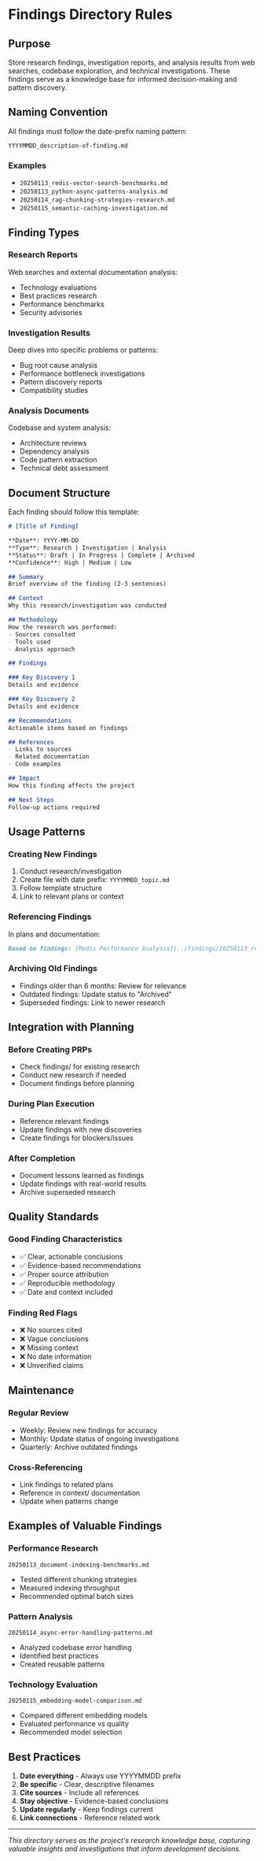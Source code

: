 # Findings Directory Rules

## Purpose

Store research findings, investigation reports, and analysis results from web searches, codebase exploration, and technical investigations. These findings serve as a knowledge base for informed decision-making and pattern discovery.

## Naming Convention

All findings must follow the date-prefix naming pattern:
```
YYYYMMDD_description-of-finding.md
```

### Examples
- `20250113_redis-vector-search-benchmarks.md`
- `20250113_python-async-patterns-analysis.md`
- `20250114_rag-chunking-strategies-research.md`
- `20250115_semantic-caching-investigation.md`

## Finding Types

### Research Reports
Web searches and external documentation analysis:
- Technology evaluations
- Best practices research
- Performance benchmarks
- Security advisories

### Investigation Results
Deep dives into specific problems or patterns:
- Bug root cause analysis
- Performance bottleneck investigations
- Pattern discovery reports
- Compatibility studies

### Analysis Documents
Codebase and system analysis:
- Architecture reviews
- Dependency analysis
- Code pattern extraction
- Technical debt assessment

## Document Structure

Each finding should follow this template:

```markdown
# [Title of Finding]

**Date**: YYYY-MM-DD
**Type**: Research | Investigation | Analysis
**Status**: Draft | In Progress | Complete | Archived
**Confidence**: High | Medium | Low

## Summary
Brief overview of the finding (2-3 sentences)

## Context
Why this research/investigation was conducted

## Methodology
How the research was performed:
- Sources consulted
- Tools used
- Analysis approach

## Findings

### Key Discovery 1
Details and evidence

### Key Discovery 2
Details and evidence

## Recommendations
Actionable items based on findings

## References
- Links to sources
- Related documentation
- Code examples

## Impact
How this finding affects the project

## Next Steps
Follow-up actions required
```

## Usage Patterns

### Creating New Findings
1. Conduct research/investigation
2. Create file with date prefix: `YYYYMMDD_topic.md`
3. Follow template structure
4. Link to relevant plans or context

### Referencing Findings
In plans and documentation:
```markdown
Based on findings: [Redis Performance Analysis](../findings/20250113_redis-performance.md)
```

### Archiving Old Findings
- Findings older than 6 months: Review for relevance
- Outdated findings: Update status to "Archived"
- Superseded findings: Link to newer research

## Integration with Planning

### Before Creating PRPs
- Check findings/ for existing research
- Conduct new research if needed
- Document findings before planning

### During Plan Execution
- Reference relevant findings
- Update findings with new discoveries
- Create findings for blockers/issues

### After Completion
- Document lessons learned as findings
- Update findings with real-world results
- Archive superseded research

## Quality Standards

### Good Finding Characteristics
- ✅ Clear, actionable conclusions
- ✅ Evidence-based recommendations
- ✅ Proper source attribution
- ✅ Reproducible methodology
- ✅ Date and context included

### Finding Red Flags
- ❌ No sources cited
- ❌ Vague conclusions
- ❌ Missing context
- ❌ No date information
- ❌ Unverified claims

## Maintenance

### Regular Review
- Weekly: Review new findings for accuracy
- Monthly: Update status of ongoing investigations
- Quarterly: Archive outdated findings

### Cross-Referencing
- Link findings to related plans
- Reference in context/ documentation
- Update when patterns change

## Examples of Valuable Findings

### Performance Research
`20250113_document-indexing-benchmarks.md`
- Tested different chunking strategies
- Measured indexing throughput
- Recommended optimal batch sizes

### Pattern Analysis
`20250114_async-error-handling-patterns.md`
- Analyzed codebase error handling
- Identified best practices
- Created reusable patterns

### Technology Evaluation
`20250115_embedding-model-comparison.md`
- Compared different embedding models
- Evaluated performance vs quality
- Recommended model selection

## Best Practices

1. **Date everything** - Always use YYYYMMDD prefix
2. **Be specific** - Clear, descriptive filenames
3. **Cite sources** - Include all references
4. **Stay objective** - Evidence-based conclusions
5. **Update regularly** - Keep findings current
6. **Link connections** - Reference related work

---

*This directory serves as the project's research knowledge base, capturing valuable insights and investigations that inform development decisions.*